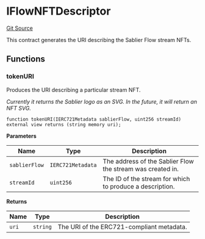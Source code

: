 # IFlowNFTDescriptor

[Git Source](https://github.com/sablier-labs/flow/blob/32ac99c89393009166ca05e9a4e75ac34a442139/src/interfaces/IFlowNFTDescriptor.sol)

This contract generates the URI describing the Sablier Flow stream NFTs.

## Functions

### tokenURI

Produces the URI describing a particular stream NFT.

_Currently it returns the Sablier logo as an SVG. In the future, it will return an NFT SVG._

```solidity
function tokenURI(IERC721Metadata sablierFlow, uint256 streamId) external view returns (string memory uri);
```

**Parameters**

| Name          | Type              | Description                                                |
| ------------- | ----------------- | ---------------------------------------------------------- |
| `sablierFlow` | `IERC721Metadata` | The address of the Sablier Flow the stream was created in. |
| `streamId`    | `uint256`         | The ID of the stream for which to produce a description.   |

**Returns**

| Name  | Type     | Description                               |
| ----- | -------- | ----------------------------------------- |
| `uri` | `string` | The URI of the ERC721-compliant metadata. |
